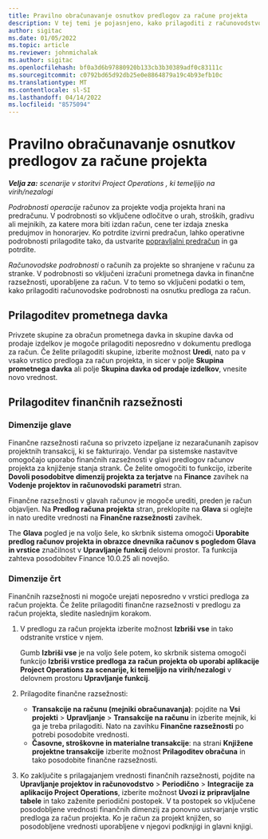 ```yaml
---
title: Pravilno obračunavanje osnutkov predlogov za račune projekta
description: V tej temi je pojasnjeno, kako prilagoditi z računovodstvom povezane informacije na osnutku predloga za račun.
author: sigitac
ms.date: 01/05/2022
ms.topic: article
ms.reviewer: johnmichalak
ms.author: sigitac
ms.openlocfilehash: bf0a3d6b97880920b133cb3b30389adf0c83111c
ms.sourcegitcommit: c0792bd65d92db25e0e8864879a19c4b93efb10c
ms.translationtype: MT
ms.contentlocale: sl-SI
ms.lasthandoff: 04/14/2022
ms.locfileid: "8575094"
---
```

# <a name="correct-the-accounting-on-draft-project-invoice-proposals"></a>Pravilno obračunavanje osnutkov predlogov za račune projekta

_**Velja za:** scenarije v storitvi Project Operations , ki temeljijo na virih/nezalogi_

*Podrobnosti operacije* računov za projekte vodja projekta hrani na predračunu. V podrobnosti so vključene odločitve o urah, stroških, gradivu ali mejnikih, za katere mora biti izdan račun, cene ter izdaja zneska predujmov in honorarjev. Ko potrdite izvirni predračun, lahko operativne podrobnosti prilagodite tako, da ustvarite [popravljalni predračun](../proforma-invoicing/corrective-invoices.md) in ga potrdite.

*Računovodske podrobnosti* o računih za projekte so shranjene v računu za stranke. V podrobnosti so vključeni izračuni prometnega davka in finančne razsežnosti, uporabljene za račun. V to temo so vključeni podatki o tem, kako prilagoditi računovodske podrobnosti na osnutku predloga za račun.

## <a name="adjust-sales-tax"></a>Prilagoditev prometnega davka

Privzete skupine za obračun prometnega davka in skupine davka od prodaje izdelkov je mogoče prilagoditi neposredno v dokumentu predloga za račun. Če želite prilagoditi skupine, izberite možnost **Uredi**, nato pa v vsako vrstico predloga za račun projekta, in sicer v polje **Skupina prometnega davka** ali polje **Skupina davka od prodaje izdelkov**, vnesite novo vrednost.

## <a name="adjust-financial-dimensions"></a>Prilagoditev finančnih razsežnosti

### <a name="header-dimensions"></a>Dimenzije glave

Finančne razsežnosti računa so privzeto izpeljane iz nezaračunanih zapisov projektnih transakcij, ki se fakturirajo. Vendar pa sistemske nastavitve omogočajo uporabo finančnih razsežnosti v glavi predlogov računov projekta za knjiženje stanja strank. Če želite omogočiti to funkcijo, izberite **Dovoli posodobitve dimenzij projekta za terjatve** na **Finance** zavihek na **Vodenje projektov in računovodski parametri** stran.

Finančne razsežnosti v glavah računov je mogoče urediti, preden je račun objavljen. Na **Predlog računa projekta** stran, preklopite na **Glava** si oglejte in nato uredite vrednosti na **Finančne razsežnosti** zavihek.

The **Glava** pogled je na voljo šele, ko skrbnik sistema omogoči **Uporabite predlog računov projekta in obrazce dnevnika računov s pogledom Glava in vrstice** značilnost v **Upravljanje funkcij** delovni prostor. Ta funkcija zahteva posodobitev Finance 10.0.25 ali novejšo.

### <a name="line-dimensions"></a>Dimenzije črt

Finančnih razsežnosti ni mogoče urejati neposredno v vrstici predloga za račun projekta. Če želite prilagoditi finančne razsežnosti v predlogu za račun projekta, sledite naslednjim korakom.

1. V predlogu za račun projekta izberite možnost **Izbriši vse** in tako odstranite vrstice v njem.

    Gumb **Izbriši vse** je na voljo šele potem, ko skrbnik sistema omogoči funkcijo **Izbriši vrstice predloga za račun projekta ob uporabi aplikacije Project Operations za scenarije, ki temeljijo na virih/nezalogi** v delovnem prostoru **Upravljanje funkcij**.

2. Prilagodite finančne razsežnosti:

    - **Transakcije na računu (mejniki obračunavanja)**: pojdite na **Vsi projekti** \> **Upravljanje** \> **Transakcije na računu** in izberite mejnik, ki ga je treba prilagoditi. Nato na zavihku **Finančne razsežnosti** po potrebi posodobite vrednosti.
    - **Časovne, stroškovne in materialne transakcije**: na strani **Knjižene projektne transakcije** izberite možnost **Prilagoditev obračuna** in tako posodobite finančne razsežnosti.

3. Ko zaključite s prilagajanjem vrednosti finančnih razsežnosti, pojdite na **Upravljanje projektov in računovodstvo** \> **Periodično** \> **Integracije za aplikacijo Project Operations**, izberite možnost **Uvozi iz pripravljalne tabele** in tako zaženite periodični postopek. V ta postopek so vključene posodobljene vrednosti finančnih dimenzij za ponovno ustvarjanje vrstic predloga za račun projekta. Ko je račun za projekt knjižen, so posodobljene vrednosti uporabljene v njegovi podknjigi in glavni knjigi.
